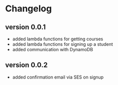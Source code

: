 # Changelog

##  version 0.0.1

- added lambda functions for getting courses
- added lambda functions for signing up a student
- added communication with DynamoDB

## version 0.0.2

- added confirmation email via SES on signup